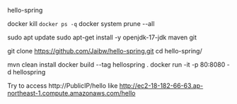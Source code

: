  hello-spring

docker kill `docker ps -q`
docker system prune --all

sudo apt update
sudo apt-get install -y openjdk-17-jdk maven git

git clone https://github.com/Jaibw/hello-spring.git
cd hello-spring/

mvn clean install
docker build --tag hellospring .
docker run -it -p 80:8080 -d hellospring

Try to access http://PublicIP/hello like http://ec2-18-182-66-63.ap-northeast-1.compute.amazonaws.com/hello

